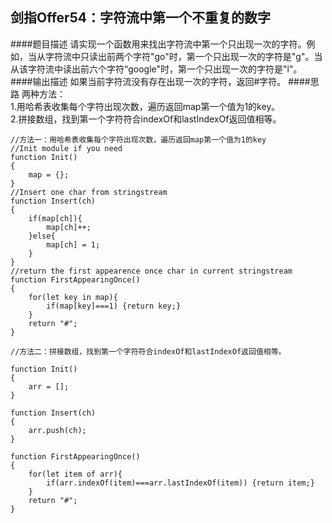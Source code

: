 ## 剑指Offer54：字符流中第一个不重复的数字
####题目描述
请实现一个函数用来找出字符流中第一个只出现一次的字符。例如，当从字符流中只读出前两个字符"go"时，第一个只出现一次的字符是"g"。当从该字符流中读出前六个字符“google"时，第一个只出现一次的字符是"l"。  
####输出描述
如果当前字符流没有存在出现一次的字符，返回#字符。
####思路
两种方法：  
1.用哈希表收集每个字符出现次数，遍历返回map第一个值为1的key。  
2.拼接数组，找到第一个字符符合indexOf和lastIndexOf返回值相等。  
```
//方法一：用哈希表收集每个字符出现次数，遍历返回map第一个值为1的key
//Init module if you need
function Init()
{
    map = {};
}
//Insert one char from stringstream
function Insert(ch)
{
    if(map[ch]){
        map[ch]++;
    }else{
        map[ch] = 1;
    }
}
//return the first appearence once char in current stringstream
function FirstAppearingOnce()
{
    for(let key in map){
        if(map[key]===1) {return key;}
    }
    return "#";
}

//方法二：拼接数组，找到第一个字符符合indexOf和lastIndexOf返回值相等。

function Init()
{
    arr = [];
}

function Insert(ch)
{
    arr.push(ch);
}

function FirstAppearingOnce()
{
    for(let item of arr){
        if(arr.indexOf(item)===arr.lastIndexOf(item)) {return item;}
    }
    return "#";
}

```
